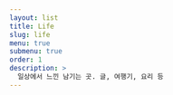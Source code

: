 ```yaml
---
layout: list
title: Life
slug: life
menu: true
submenu: true
order: 1
description: >
  일상에서 느낀 남기는 곳. 글, 여행기, 요리 등 
---
```

